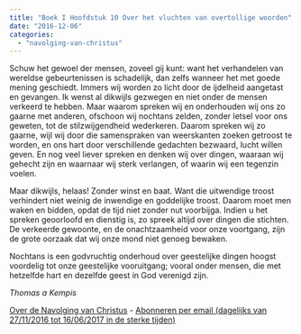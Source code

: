 ```yaml
---
title: "Boek I Hoofdstuk 10 Over het vluchten van overtollige woorden"
date: "2016-12-06"
categories: 
  - "navolging-van-christus"
---
```


Schuw het gewoel der mensen, zoveel gij kunt: want het verhandelen van wereldse gebeurtenissen is schadelijk, dan zelfs wanneer het met goede mening geschiedt. Immers wij worden zo licht door de ijdelheid aangetast en gevangen. Ik wenst al dikwijls gezwegen en niet onder de mensen verkeerd te hebben. Maar waarom spreken wij en onderhouden wij ons zo gaarne met anderen, ofschoon wij nochtans zelden, zonder letsel voor ons geweten, tot de stilzwijgendheid wederkeren. Daarom spreken wij zo gaarne, wijl wij door die samenspraken van weerskanten zoeken getroost te worden, en ons hart door verschillende gedachten bezwaard, lucht willen geven. En nog veel liever spreken en denken wij over dingen, waaraan wij gehecht zijn en waarnaar wij sterk verlangen, of waarin wij een tegenzin voelen.

Maar dikwijls, helaas! Zonder winst en baat. Want die uitwendige troost verhindert niet weinig de inwendige en goddelijke troost. Daarom moet men waken en bidden, opdat de tijd niet zonder nut voorbijga. Indien u het spreken geoorloofd en dienstig is, zo spreek altijd over dingen die stichten. De verkeerde gewoonte, en de onachtzaamheid voor onze voortgang, zijn de grote oorzaak dat wij onze mond niet genoeg bewaken.

Nochtans is een godvruchtig onderhoud over geestelijke dingen hoogst voordelig tot onze geestelijke vooruitgang; vooral onder mensen, die met hetzelfde hart en dezelfde geest in God verenigd zijn.

_Thomas a Kempis_

[Over de Navolging van Christus](/blog/de-navolging-van-christus-in-de-sterke-tijden/) - [Abonneren per email (dagelijks van 27/11/2016 tot 16/06/2017 in de sterke tijden)](http://eepurl.com/cg9VGT)
